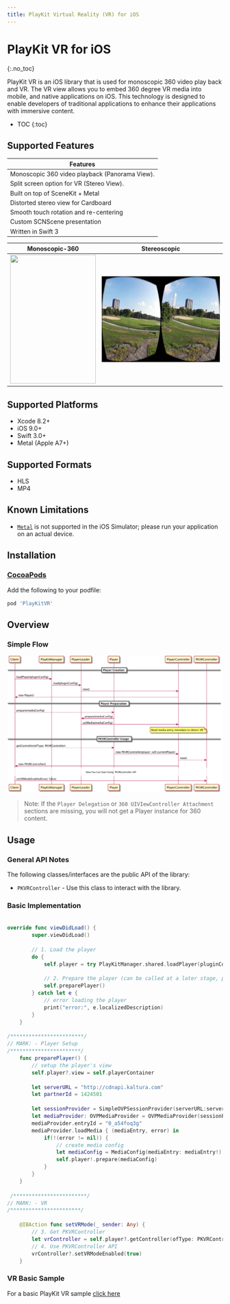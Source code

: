 ```yaml
---
title: PlayKit Virtual Reality (VR) for iOS
---
```


# PlayKit VR for iOS

{:.no_toc}

PlayKit VR is an iOS library that is used for monoscopic 360 video play back and VR. The VR view allows you to embed 360 degree VR media into mobile, and native applications on iOS. This technology is designed to enable developers of traditional applications to enhance their applications with immersive content.

* TOC
{:toc}

## Supported Features  

| Features
|---------
| Monoscopic 360 video playback (Panorama View).
| Split screen option for VR (Stereo View).
| Built on top of SceneKit + Metal
| Distorted stereo view for Cardboard
| Smooth touch rotation and re-centering
| Custom SCNScene presentation
| Written in Swift 3


Monoscopic-360             |  Stereoscopic
:-------------------------:|:-------------------------:
<img src="Resources/panorama-preview.gif" width="200" height="300">  |  <img src="Resources/StereoView.png" width="300" height="200">


## Supported Platforms  

- Xcode 8.2+
- iOS 9.0+
- Swift 3.0+
- Metal (Apple A7+)

## Supported Formats  

- HLS
- MP4

## Known Limitations  

- [`Metal`](https://developer.apple.com/documentation/metal) is not supported in the iOS Simulator; please run your application on an actual device.

## Installation  

### [CocoaPods](https://cocoapods.org/)

Add the following  to your podfile:

```ruby
pod 'PlayKitVR'
```

## Overview  

### Simple Flow  

![](Resources/basicFlow.png)

>Note: If the `Player Delegation` or `360 UIVIewController Attachment` sections are missing, you will not get a Player instance for 360 content.

## Usage  

### General API Notes  

The following classes/interfaces are the public API of the library:

* `PKVRController` - Use this class to interact with the library.

### Basic Implementation  

```swift

override func viewDidLoad() {
        super.viewDidLoad()
        
        // 1. Load the player
        do {
            self.player = try PlayKitManager.shared.loadPlayer(pluginConfig: nil)
            
            // 2. Prepare the player (can be called at a later stage, preparing starts buffering the video)
            self.preparePlayer()
        } catch let e {
            // error loading the player
            print("error:", e.localizedDescription)
        }
    }
    
/************************/
// MARK: - Player Setup
/***********************/
    func preparePlayer() {
        // setup the player's view
        self.player?.view = self.playerContainer
        
        let serverURL = "http://cdnapi.kaltura.com"
        let partnerId = 1424501
        
        let sessionProvider = SimpleOVPSessionProvider(serverURL:serverURL, partnerId: Int64(partnerId), ks: nil)
        let mediaProvider: OVPMediaProvider = OVPMediaProvider(sessionProvider)
        mediaProvider.entryId = "0_a54foq3g"
        mediaProvider.loadMedia { (mediaEntry, error) in
            if(!(error != nil)) {
                // create media config
                let mediaConfig = MediaConfig(mediaEntry: mediaEntry!)
                self.player!.prepare(mediaConfig)
            }
        }
    }
    
 /************************/
// MARK: - VR
/***********************/
    
    @IBAction func setVRMode(_ sender: Any) {
        // 3. Get PKVRController
        let vrController = self.player?.getController(ofType: PKVRController.self)
        // 4. Use PKVRController API
        vrController?.setVRModeEnabled(true)
    }
```

### VR Basic Sample  

For a basic PlayKit VR sample [click here](https://github.com/kaltura/playkit-ios-samples/tree/master/VRSample)
